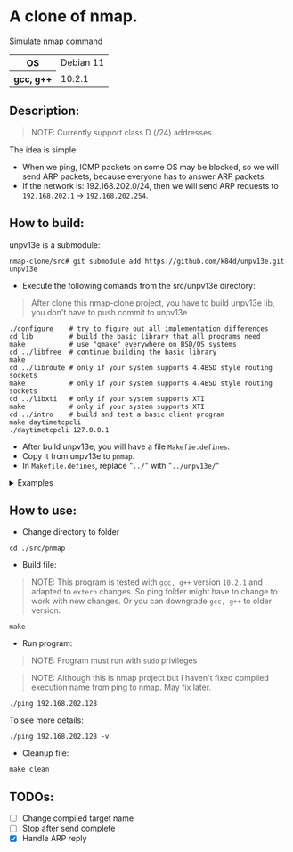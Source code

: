 # A clone of nmap.

Simulate nmap command

<table>
  <tr>
    <th>OS</th>
    <td>Debian 11</td>
  </tr>
  <tr>
    <th>gcc, g++</th>
    <td>10.2.1</td>
  </tr>
</table>

## Description:

> NOTE: Currently support class D (/24) addresses.

The idea is simple:

- When we ping, ICMP packets on some OS may be blocked, so we will send ARP packets, because
  everyone has to answer ARP packets.
- If the network is: 192.168.202.0/24, then we will send ARP requests to
  `192.168.202.1` -> `192.168.202.254`.

## How to build:

unpv13e is a submodule:

```console
nmap-clone/src# git submodule add https://github.com/k84d/unpv13e.git unpv13e
```

- Execute the following comands from the src/unpv13e directory:

> After clone this nmap-clone project, you have to build unpv13e lib, you don't
> have to push commit to unpv13e

```
./configure    # try to figure out all implementation differences
cd lib         # build the basic library that all programs need
make           # use "gmake" everywhere on BSD/OS systems
cd ../libfree  # continue building the basic library
make
cd ../libroute # only if your system supports 4.4BSD style routing sockets
make           # only if your system supports 4.4BSD style routing sockets
cd ../libxti   # only if your system supports XTI
make           # only if your system supports XTI
cd ../intro    # build and test a basic client program
make daytimetcpcli
./daytimetcpcli 127.0.0.1
```

- After build unpv13e, you will have a file `Makefie.defines`.
- Copy it from unpv13e to `pnmap`.
- In `Makefile.defines`, replace "`../`" with "`../unpv13e/`"

<details>
    <summary>Examples</summary>

CFLAGS = -I`../unpv13e/`lib -g -O2 -D_REENTRANT -Wall
LIBS = `../unpv13e/`libunp.a -lpthread
LIBS_XTI = `../unpv13e/`libunpxti.a `../unpv13e/`libunp.a -lpthread

LIBUNP_NAME = `../unpv13e/`libunp.a

LIBUNPXTI_NAME = `../unpv13e/`libunpxti.a

</details>

## How to use:

- Change directory to folder

```console
cd ./src/pnmap
```

- Build file:

> NOTE: This program is tested with `gcc, g++` version `10.2.1` and adapted to
> `extern` changes. So ping folder might have to change to work with new
> changes. Or you can downgrade `gcc, g++` to older version.

```console
make
```

- Run program:

> NOTE: Program must run with `sudo` privileges

> NOTE: Although this is nmap project but I haven't fixed compiled execution
> name from ping to
> nmap. May fix later.

```console
./ping 192.168.202.128
```

To see more details:

```console
./ping 192.168.202.128 -v
```

- Cleanup file:

```console
make clean
```

## TODOs:

- [ ] Change compiled target name
- [ ] Stop after send complete
- [x] Handle ARP reply

